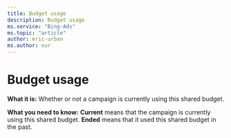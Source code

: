 ```yaml
---
title: Budget usage
description: Budget usage
ms.service: "Bing-Ads"
ms.topic: "article"
author: eric-urban
ms.author: eur
---
```


# Budget usage

**What it is:**         Whether or not a campaign is currently using this shared budget.

**What you need to know:**        **Current** means that the campaign is currently using this shared budget. **Ended** means that it used this shared budget in the past.


